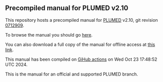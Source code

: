 Precompiled manual for PLUMED v2.10
-----------------------------

This repository hosts a precompiled manual for [PLUMED](http://www.plumed.org) v2.10,
git revision [0712909](https://github.com/plumed/plumed2/commit/0712909).

To browse the manual you should go [here](http://plumed.github.io/doc-v2.10).

You can also download a full copy of the manual for offline access
at [this link](http://github.com/plumed/doc-v2.10/archive/gh-pages.zip).

This manual has been compiled on [GiHub actions](http://github.com/plumed/plumed2/actions) on Wed Oct 23 17:48:52 UTC 2024.

This is the manual for an official and supported PLUMED branch.
